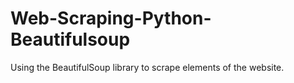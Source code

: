 # Web-Scraping-Python-Beautifulsoup
Using the BeautifulSoup library to scrape elements of the website.
